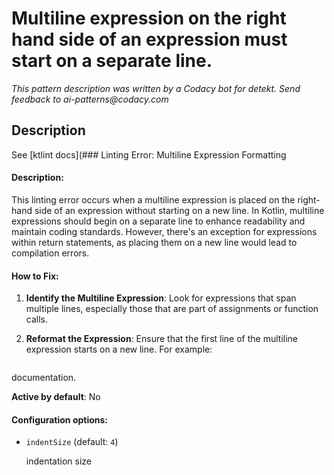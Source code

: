 # Multiline expression on the right hand side of an expression must start on a separate line.

_This pattern description was written by a Codacy bot for detekt. Send feedback to ai-patterns@codacy.com_

## Description

See [ktlint docs](### Linting Error: Multiline Expression Formatting

#### Description:
This linting error occurs when a multiline expression is placed on the right-hand side of an expression without starting on a new line. In Kotlin, multiline expressions should begin on a separate line to enhance readability and maintain coding standards. However, there's an exception for expressions within return statements, as placing them on a new line would lead to compilation errors.

#### How to Fix:
1. **Identify the Multiline Expression**: Look for expressions that span multiple lines, especially those that are part of assignments or function calls.

2. **Reformat the Expression**: Ensure that the first line of the multiline expression starts on a new line. For example:
   ```kotlin) for
documentation.

**Active by default**: No

#### Configuration options:

* ``indentSize`` (default: ``4``)

  indentation size 
